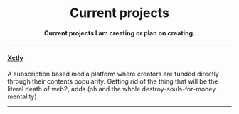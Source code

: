 <div align="center">
    <h1>
        Current projects
    </h1>
    <h4>
        Current projects I am creating or plan on creating.
    </h4>
</div>

----

#### [Xctly](Projects\Xctly) 

A subscription based media platform where creators are funded directly through their contents popularity. Getting rid of the thing that will be the literal death of web2, adds (oh and the whole destroy-souls-for-money mentality)

---


